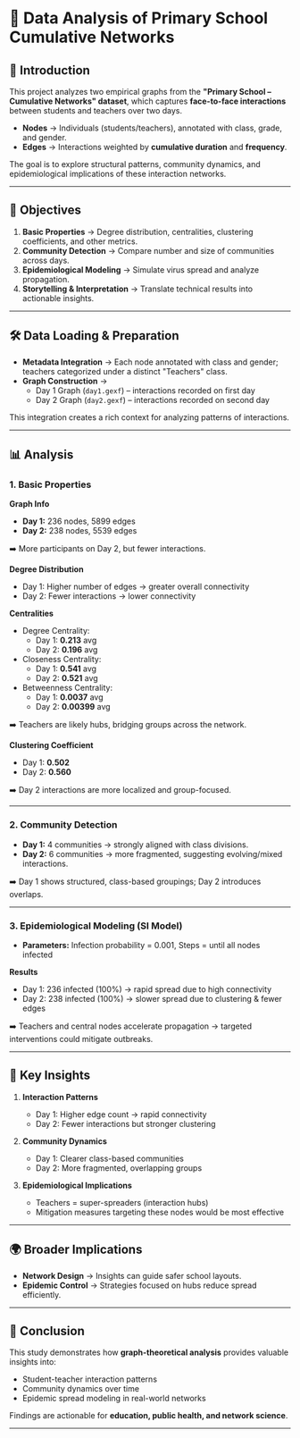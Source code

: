 # 📘 Data Analysis of Primary School Cumulative Networks

## 📌 Introduction
This project analyzes two empirical graphs from the **"Primary School – Cumulative Networks" dataset**, which captures **face-to-face interactions** between students and teachers over two days.  

- **Nodes** → Individuals (students/teachers), annotated with class, grade, and gender.  
- **Edges** → Interactions weighted by **cumulative duration** and **frequency**.  

The goal is to explore structural patterns, community dynamics, and epidemiological implications of these interaction networks.

---

## 🎯 Objectives
1. **Basic Properties** → Degree distribution, centralities, clustering coefficients, and other metrics.  
2. **Community Detection** → Compare number and size of communities across days.  
3. **Epidemiological Modeling** → Simulate virus spread and analyze propagation.  
4. **Storytelling & Interpretation** → Translate technical results into actionable insights.  

---

## 🛠 Data Loading & Preparation
- **Metadata Integration** → Each node annotated with class and gender; teachers categorized under a distinct "Teachers" class.  
- **Graph Construction** →  
  - Day 1 Graph (`day1.gexf`) – interactions recorded on first day  
  - Day 2 Graph (`day2.gexf`) – interactions recorded on second day  

This integration creates a rich context for analyzing patterns of interactions.

---

## 📊 Analysis

### 1. Basic Properties
**Graph Info**  
- **Day 1:** 236 nodes, 5899 edges  
- **Day 2:** 238 nodes, 5539 edges  

➡️ More participants on Day 2, but fewer interactions.  

**Degree Distribution**  
- Day 1: Higher number of edges → greater overall connectivity  
- Day 2: Fewer interactions → lower connectivity  

**Centralities**  
- Degree Centrality:  
  - Day 1: **0.213** avg  
  - Day 2: **0.196** avg  
- Closeness Centrality:  
  - Day 1: **0.541** avg  
  - Day 2: **0.521** avg  
- Betweenness Centrality:  
  - Day 1: **0.0037** avg  
  - Day 2: **0.00399** avg  

➡️ Teachers are likely hubs, bridging groups across the network.  

**Clustering Coefficient**  
- Day 1: **0.502**  
- Day 2: **0.560**  

➡️ Day 2 interactions are more localized and group-focused.  

---

### 2. Community Detection
- **Day 1:** 4 communities → strongly aligned with class divisions.  
- **Day 2:** 6 communities → more fragmented, suggesting evolving/mixed interactions.  

➡️ Day 1 shows structured, class-based groupings; Day 2 introduces overlaps.  

---

### 3. Epidemiological Modeling (SI Model)
- **Parameters:** Infection probability = 0.001, Steps = until all nodes infected  

**Results**  
- Day 1: 236 infected (100%) → rapid spread due to high connectivity  
- Day 2: 238 infected (100%) → slower spread due to clustering & fewer edges  

➡️ Teachers and central nodes accelerate propagation → targeted interventions could mitigate outbreaks.  

---

## 📝 Key Insights
1. **Interaction Patterns**  
   - Day 1: Higher edge count → rapid connectivity  
   - Day 2: Fewer interactions but stronger clustering  

2. **Community Dynamics**  
   - Day 1: Clearer class-based communities  
   - Day 2: More fragmented, overlapping groups  

3. **Epidemiological Implications**  
   - Teachers = super-spreaders (interaction hubs)  
   - Mitigation measures targeting these nodes would be most effective  

---

## 🌍 Broader Implications
- **Network Design** → Insights can guide safer school layouts.  
- **Epidemic Control** → Strategies focused on hubs reduce spread efficiently.  

---

## 📌 Conclusion
This study demonstrates how **graph-theoretical analysis** provides valuable insights into:  
- Student-teacher interaction patterns  
- Community dynamics over time  
- Epidemic spread modeling in real-world networks  

Findings are actionable for **education, public health, and network science**.  

---
